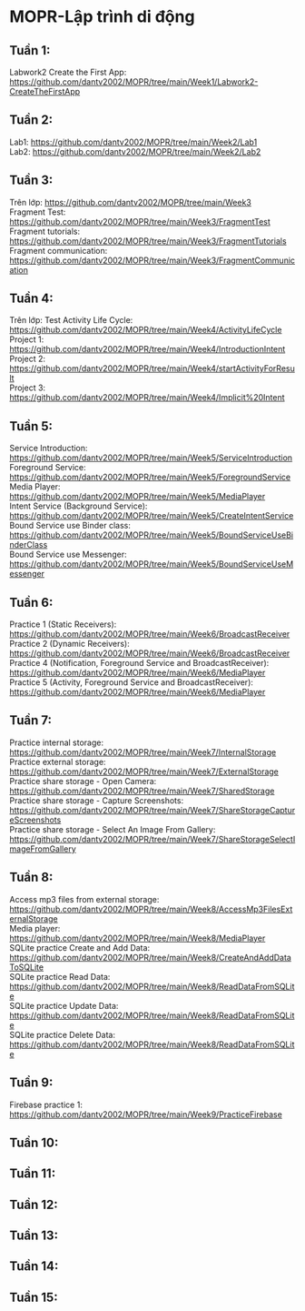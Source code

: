 # MOPR-Lập trình di động

## Tuần 1:

Labwork2 Create the First App: https://github.com/dantv2002/MOPR/tree/main/Week1/Labwork2-CreateTheFirstApp

## Tuần 2:

Lab1: https://github.com/dantv2002/MOPR/tree/main/Week2/Lab1 <br/>
Lab2: https://github.com/dantv2002/MOPR/tree/main/Week2/Lab2

## Tuần 3:

Trên lớp: https://github.com/dantv2002/MOPR/tree/main/Week3 <br/>
Fragment Test: https://github.com/dantv2002/MOPR/tree/main/Week3/FragmentTest <br/>
Fragment tutorials: https://github.com/dantv2002/MOPR/tree/main/Week3/FragmentTutorials <br/>
Fragment communication: https://github.com/dantv2002/MOPR/tree/main/Week3/FragmentCommunication

## Tuần 4:

Trên lớp: Test Activity Life Cycle: https://github.com/dantv2002/MOPR/tree/main/Week4/ActivityLifeCycle <br/>
Project 1: https://github.com/dantv2002/MOPR/tree/main/Week4/IntroductionIntent <br/>
Project 2: https://github.com/dantv2002/MOPR/tree/main/Week4/startActivityForResult <br/>
Project 3: https://github.com/dantv2002/MOPR/tree/main/Week4/Implicit%20Intent

## Tuần 5:

Service Introduction: https://github.com/dantv2002/MOPR/tree/main/Week5/ServiceIntroduction </br>
Foreground Service: https://github.com/dantv2002/MOPR/tree/main/Week5/ForegroundService </br>
Media Player: https://github.com/dantv2002/MOPR/tree/main/Week5/MediaPlayer </br>
Intent Service (Background Service): https://github.com/dantv2002/MOPR/tree/main/Week5/CreateIntentService </br>
Bound Service use Binder class: https://github.com/dantv2002/MOPR/tree/main/Week5/BoundServiceUseBinderClass </br>
Bound Service use Messenger: https://github.com/dantv2002/MOPR/tree/main/Week5/BoundServiceUseMessenger </br>

## Tuần 6:

Practice 1 (Static Receivers): https://github.com/dantv2002/MOPR/tree/main/Week6/BroadcastReceiver </br>
Practice 2 (Dynamic Receivers): https://github.com/dantv2002/MOPR/tree/main/Week6/BroadcastReceiver </br>
Practice 4 (Notification, Foreground Service and BroadcastReceiver): https://github.com/dantv2002/MOPR/tree/main/Week6/MediaPlayer </br>
Practice 5 (Activity, Foreground Service and BroadcastReceiver): https://github.com/dantv2002/MOPR/tree/main/Week6/MediaPlayer </br>

## Tuần 7:

Practice internal storage: https://github.com/dantv2002/MOPR/tree/main/Week7/InternalStorage <br/>
Practice external storage: https://github.com/dantv2002/MOPR/tree/main/Week7/ExternalStorage <br/>
Practice share storage - Open Camera: https://github.com/dantv2002/MOPR/tree/main/Week7/SharedStorage <br/>
Practice share storage - Capture Screenshots: https://github.com/dantv2002/MOPR/tree/main/Week7/ShareStorageCaptureScreenshots <br/>
Practice share storage - Select An Image From Gallery: https://github.com/dantv2002/MOPR/tree/main/Week7/ShareStorageSelectImageFromGallery <br/>

## Tuần 8:

Access mp3 files from external storage: https://github.com/dantv2002/MOPR/tree/main/Week8/AccessMp3FilesExternalStorage <br/>
Media player: https://github.com/dantv2002/MOPR/tree/main/Week8/MediaPlayer <br/>
SQLite practice Create and Add Data: https://github.com/dantv2002/MOPR/tree/main/Week8/CreateAndAddDataToSQLite <br/>
SQLite practice Read Data: https://github.com/dantv2002/MOPR/tree/main/Week8/ReadDataFromSQLite <br/>
SQLite practice Update Data: https://github.com/dantv2002/MOPR/tree/main/Week8/ReadDataFromSQLite <br/>
SQLite practice Delete Data: https://github.com/dantv2002/MOPR/tree/main/Week8/ReadDataFromSQLite <br/>

## Tuần 9:
Firebase practice 1: https://github.com/dantv2002/MOPR/tree/main/Week9/PracticeFirebase <br/>

## Tuần 10:

## Tuần 11:

## Tuần 12:

## Tuần 13:

## Tuần 14:

## Tuần 15:
